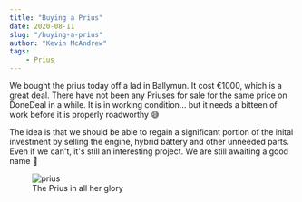 ```yaml
---
title: "Buying a Prius"
date: 2020-08-11
slug: "/buying-a-prius"
author: "Kevin McAndrew"
tags:
    - Prius
---
```


We bought the prius today off a lad in Ballymun. It cost €1000, which 
is a great deal. There have not been any Priuses for sale for the same price on DoneDeal in
a while. It is in working condition... but it needs a bitteen of work before it is properly
roadworthy 😅

The idea is that we should be able to regain a significant portion of the inital investment by 
selling the engine, hybrid battery and other unneeded parts. Even if we can't, it's still an
interesting project. We are still awaiting a good name 🤔

<figure>
  <img src="/images/posts/buying-a-prius/prius.jpg" alt="prius"/>
  <figcaption>The Prius in all her glory</figcaption>
</figure>
